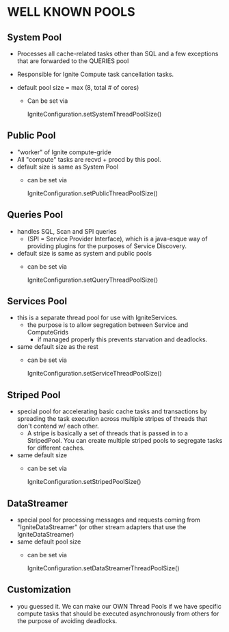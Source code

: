 # WELL KNOWN POOLS

## System Pool
- Processes all cache-related tasks other than SQL and a few exceptions that are 
forwarded to the QUERIES pool

- Responsible for Ignite Compute task cancellation tasks. 

- default pool size = max (8, total # of cores) 
    - Can be set via 
    
        
        IgniteConfiguration.setSystemThreadPoolSize()
    
## Public Pool
- "worker" of Ignite compute-gride
- All "compute" tasks are recvd + procd by this pool. 
- default size is same as System Pool
    - can be set via    

    
        IgniteConfiguration.setPublicThreadPoolSize()
   

## Queries Pool
- handles SQL, Scan and SPI queries
    - (SPI = Service Provider Interface), which is a java-esque way of 
    providing plugins for the purposes of Service Discovery.
- default size is same as system and public pools
    - can be set via
    
        
        IgniteConfiguration.setQueryThreadPoolSize()
        

## Services Pool
- this is a separate thread pool for use with IgniteServices. 
    - the purpose is to allow segregation between Service and ComputeGrids
        - if managed properly this prevents starvation and deadlocks.
- same default size as the rest
    - can be set via
    
        
       IgniteConfiguration.setServiceThreadPoolSize()
       

## Striped Pool
- special pool for accelerating basic cache tasks and transactions by spreading
the task execution across multiple stripes of threads that don't contend w/ each
other.
    - A stripe is basically a set of threads that is passed in to a StripedPool. 
    You can create multiple striped pools to segregate tasks for different caches.
- same default size
    - can be set via
    
    
        IgniteConfiguration.setStripedPoolSize()
        
        
## DataStreamer
- special pool for processing messages and requests coming from "IgniteDataStreamer"
(or other stream adapters that use the IgniteDataStreamer)
- same default pool size
    - can be set via
    
        
        IgniteConfiguration.setDataStreamerThreadPoolSize()
        
        
        
## Customization
- you guessed it. We can make our OWN Thread Pools if we have specific compute tasks
that should be executed asynchronously from others for the purpose of avoiding 
deadlocks. 

 
